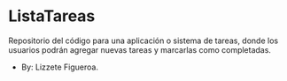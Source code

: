 # ListaTareas

Repositorio del código para una aplicación o sistema de tareas, 
donde los usuarios podrán agregar nuevas tareas y marcarlas como completadas.

- By: Lizzete Figueroa. 
